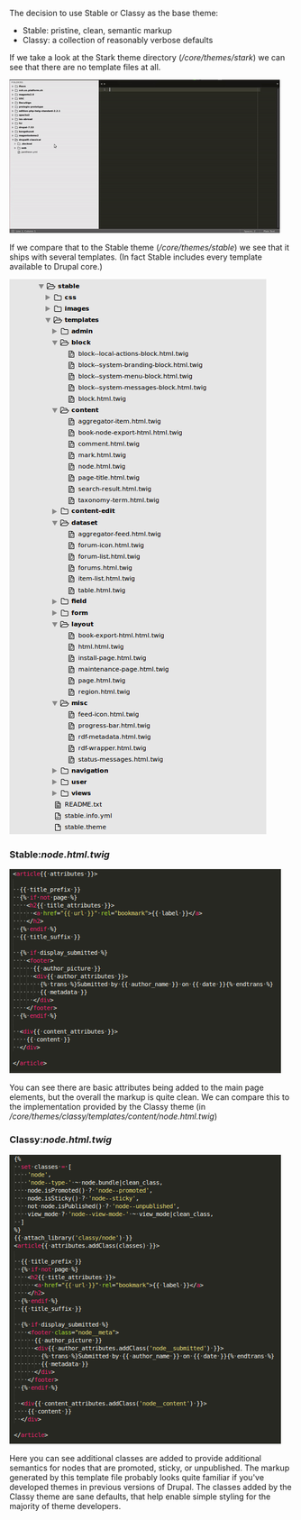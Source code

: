 The decision to use Stable or Classy as the base theme:

* Stable: pristine, clean, semantic markup
* Classy: a collection of reasonably verbose defaults

If we take a look at the Stark theme directory \(_/core/themes/stark_\) we can see that there are no template files at all.

![](/assets/stark-theme.gif)

If we compare that to the Stable theme \(_/core/themes/stable_\) we see that it ships with several templates. \(In fact Stable includes every template available to Drupal core.\)

![](/assets/stable-template.png)

### Stable:_node.html.twig_

![](/assets/node-html-php-stable.png)

You can see there are basic attributes being added to the main page elements, but the overall the markup is quite clean. We can compare this to the implementation provided by the Classy theme \(in _/core/themes/classy/templates/content/node.html.twig_\)

### Classy:_node.html.twig_

![](/assets/node-html-php-classy.png)

Here you can see additional classes are added to provide additional semantics for nodes that are promoted, sticky, or unpublished. The markup generated by this template file probably looks quite familiar if you've developed themes in previous versions of Drupal. The classes added by the Classy theme are sane defaults, that help enable simple styling for the majority of theme developers.

